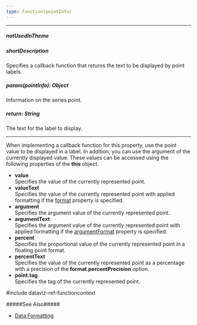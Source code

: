 ```yaml
---
type: function(pointInfo)
---
```

---
##### notUsedInTheme

##### shortDescription
Specifies a callback function that returns the text to be displayed by point labels.

##### param(pointInfo): Object
Information on the series point.

##### return: String
The text for the label to display.

---
When implementing a callback function for this property, use the point value to be displayed in a label. In addition, you can use the argument of the currently displayed value. These values can be accessed using the following properties of the **this** object.

* **value**   
Specifies the value of the currently represented point.
* **valueText**   
Specifies the value of the currently represented point with applied formatting if the [format](/api-reference/20%20Data%20Visualization%20Widgets/dxPieChart/5%20Series%20Types/CommonPieChartSeries/label/format.md '/Documentation/ApiReference/Data_Visualization_Widgets/dxPieChart/Configuration/series/label/#format') property is specified.
* **argument**   
Specifies the argument value of the currently represented point.
* **argumentText**   
Specifies the argument value of the currently represented point with applied formatting if the [argumentFormat](/api-reference/20%20Data%20Visualization%20Widgets/dxPieChart/5%20Series%20Types/CommonPieChartSeries/label/argumentFormat.md '/Documentation/ApiReference/Data_Visualization_Widgets/dxPieChart/Configuration/series/label/#argumentFormat') property is specified.
* **percent**    
Specifies the proportional value of the currently represented point in a floating point format.
* **percentText**    
Specifies the value of the currently represented point as a percentage with a precision of the **format**.**percentPrecision** option.
* **point.tag**        
Specifies the tag of the currently represented point.

#include dataviz-ref-functioncontext

#####See Also#####
- [Data Formatting](/concepts/05%20Widgets/zz%20Common/10%20Data%20Visualization%20Widgets/30%20Data%20Formatting '/Documentation/Guide/Widgets/Common/Data_Visualization_Widgets/Data_Formatting/')